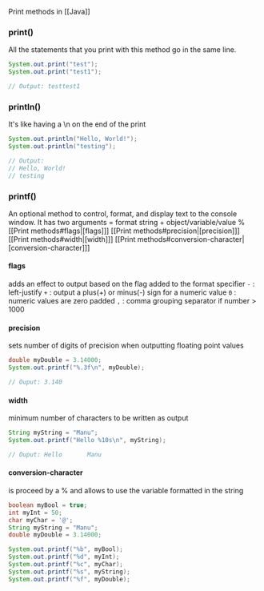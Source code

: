 
Print methods in [[Java]]

### print()

All the statements that you print with this method go in the same line.

```java
System.out.print("test");
System.out.print("test1");

// Output: testtest1
```


### println()

It's like having a \n on the end of the print

```java
System.out.println("Hello, World!");
System.out.println("testing");

// Output:
// Hello, World!
// testing
```

### printf()

An optional method to control, format, and display text to the console window.
It has two arguments = format string + object/variable/value
% [[Print methods#flags|[flags]]] [[Print methods#precision|[precision]]] [[Print methods#width|[width]]] [[Print methods#conversion-character|[conversion-character]]]

#### flags
adds an effect to output based on the flag added to the format specifier
``-`` : left-justify
``+`` : output a plus(+) or minus(-) sign for a numeric value
``0`` : numeric values are zero padded
``,`` : comma grouping separator if number > 1000

#### precision
sets number of digits of precision when outputting floating point values
```java
double myDouble = 3.14000;
System.out.printf("%.3f\n", myDouble);

// Ouput: 3.140
```

#### width
minimum number of characters to be written as output
```java
String myString = "Manu";
System.out.printf("Hello %10s\n", myString);

// Ouput: Hello       Manu
```

#### conversion-character
is proceed by a % and allows to use the variable formatted in the string

```java
boolean myBool = true;
int myInt = 50;
char myChar = '@';
String myString = "Manu";
double myDouble = 3.14000;

System.out.printf("%b", myBool);
System.out.printf("%d", myInt);
System.out.printf("%c", myChar);
System.out.printf("%s", myString);
System.out.printf("%f", myDouble);
```

